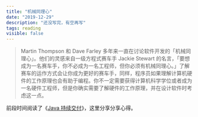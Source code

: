 ```yaml
---
title: "机械同理心"
date: "2019-12-29"
description: "还没写完，有空再写"
tags: reading
visible: false
---
```


> Martin Thompson 和 Dave Farley 多年来一直在讨论软件开发的「机械同理心」。他们的灵感来自一级方程式赛车手 Jackie Stewart 的名言，「要想成为一名赛车手，你不必成为一名工程师，但你必须有机械同理心。」了解赛车的运作方式会让你成为更好的赛车手，同样，程序员如果理解计算机硬件的工作原理也会有助于编程。你不一定需要获得计算机科学学位或者成为一名硬件工程师，但是你确实需要了解硬件的工作原理，并在设计软件时考虑这一点。

前段时间阅读了《[Java 持续交付](https://book.douban.com/subject/34872165/)》，这里分享分享心得。
